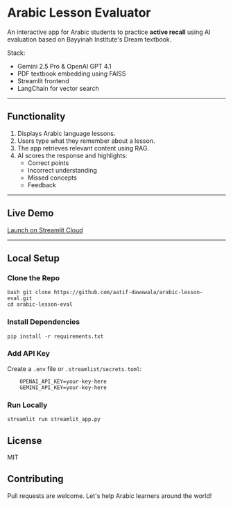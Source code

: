 # Arabic Lesson Evaluator 

An interactive app for Arabic students to practice **active recall** using AI evaluation based on Bayyinah Institute's Dream textbook.

Stack:
- Gemini 2.5 Pro & OpenAI GPT 4.1
- PDF textbook embedding using FAISS
- Streamlit frontend
- LangChain for vector search

---

## Functionality

1. Displays Arabic language lessons.
2. Users type what they remember about a lesson.
3. The app retrieves relevant content using RAG.
4. AI scores the response and highlights:
    - Correct points
    - Incorrect understanding
    - Missed concepts
    - Feedback

---

## Live Demo
[Launch on Streamlit Cloud](https://arabic-leappn-eval-bo4juht5vqqzqtgfsayval.streamlit.app/)

---

## Local Setup

### Clone the Repo
```
bash git clone https://github.com/aatif-dawawala/arabic-lesson-eval.git
cd arabic-lesson-eval
```

### Install Dependencies
```pip install -r requirements.txt```

### Add API Key
Create a ```.env``` file or ```.streamlist/secrets.toml```:
```
    OPENAI_API_KEY=your-key-here
    GEMINI_API_KEY=your-key-here
```

### Run Locally
```streamlit run streamlit_app.py```

## License 
MIT

## Contributing
Pull requests are welcome. Let's help Arabic learners around the world!
